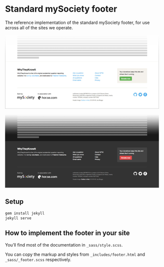 # Standard mySociety footer

The reference implementation of the standard mySociety footer, for use across all of the sites we operate.

![Screenshot of light theme footer](/screenshot-light.jpg?raw=true)

![Screenshot of dark theme footer](/screenshot-dark.jpg?raw=true)

## Setup

    gem install jekyll
    jekyll serve

## How to implement the footer in your site

You’ll find most of the documentation in `_sass/style.scss`.

You can copy the markup and styles from `_includes/footer.html` and `_sass/_footer.scss` respectively.
